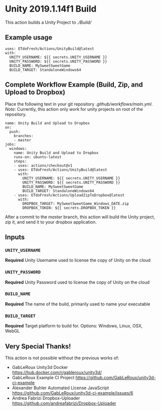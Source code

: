 # Unity 2019.1.14f1 Build
This action builds a Unity Project to *./Build/*


## Example usage
```
uses: ETdoFresh/Actions/UnityBuild@latest
with:
  UNITY_USERNAME: ${{ secrets.UNITY_USERNAME }}
  UNITY_PASSWORD: ${{ secrets.UNITY_PASSWORD }}
  BUILD_NAME: MySweetSweetGame
  BUILD_TARGET: StandaloneWindows64
```


## Complete Workflow Example (Build, Zip, and Upload to Dropbox)
Place the following text in your git repository *.github/workflows/main.yml*.  
*Note*: Currently, this action only work for unity projects on root of the repository.
```
name: Unity Build and Upload to Dropbox
on:
  push:
    branches:
    - master
jobs:
  windows:
    name: Unity Build and Upload to Dropbox
    runs-on: ubuntu-latest    
    steps:
    - uses: actions/checkout@v1
    - uses: ETdoFresh/Actions/UnityBuild@latest
      with:
        UNITY_USERNAME: ${{ secrets.UNITY_USERNAME }}
        UNITY_PASSWORD: ${{ secrets.UNITY_PASSWORD }}
        BUILD_NAME: MySweetSweetGame
        BUILD_TARGET: StandaloneWindows64
    - uses: ETdoFresh/Actions/UploadZipToDropbox@latest
      with:
        DROPBOX_TARGET: MySweetSweetGame_Windows_DATE.zip
        DROPBOX_TOKEN: ${{ secrets.DROPBOX_TOKEN }}
```
After a commit to the *master* branch, this action will build the Unity project, zip it, and send it to your dropbox application.


## Inputs
### `UNITY_USERNAME`
**Required** Unity Username used to license the copy of Unity on the cloud

### `UNITY_PASSWORD`
**Required** Unity Password used to license the copy of Unity on the cloud

### `BUILD_NAME`
**Required** The name of the build, primarily used to name your executable

### `BUILD_TARGET`
**Required** Target platform to build for. Options: Windows, Linux, OSX, WebGL


## Very Special Thanks!
This action is not possible without the previous works of:
- GabLeRoux Unity3d Docker https://hub.docker.com/r/gableroux/unity3d/
- GabLeRoux Example CI Project https://github.com/GabLeRoux/unity3d-ci-example
- Alexander Buhler Automated License JavaScript https://github.com/GabLeRoux/unity3d-ci-example/issues/6
- Andrea Fabrizi Dropbox-Uploader https://github.com/andreafabrizi/Dropbox-Uploader
